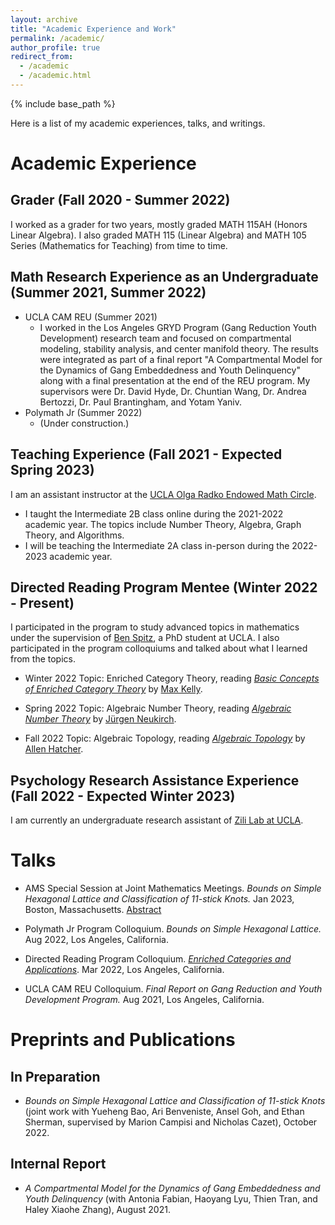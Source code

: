 ```yaml
---
layout: archive
title: "Academic Experience and Work"
permalink: /academic/
author_profile: true
redirect_from:
  - /academic
  - /academic.html
---
```


{% include base_path %}

Here is a list of my academic experiences, talks, and writings. 

Academic Experience
======

Grader (Fall 2020 - Summer 2022)
------
I worked as a grader for two years, mostly graded MATH 115AH (Honors Linear Algebra). I also graded MATH 115 (Linear Algebra) and MATH 105 Series (Mathematics for Teaching) from time to time. 

Math Research Experience as an Undergraduate (Summer 2021, Summer 2022)
------
* UCLA CAM REU (Summer 2021)
  * I worked in the Los Angeles GRYD Program (Gang Reduction Youth Development) research team and focused on compartmental modeling, stability analysis, and center manifold theory. The results were integrated as part of a final report "A Compartmental Model for the Dynamics of Gang Embeddedness and Youth Delinquency" along with a final presentation at the end of the REU program. My supervisors were Dr. David Hyde, Dr. Chuntian Wang, Dr. Andrea Bertozzi, Dr. Paul Brantingham, and Yotam Yaniv.
* Polymath Jr (Summer 2022)
  * (Under construction.)

Teaching Experience (Fall 2021 - Expected Spring 2023)
------
I am an assistant instructor at the [UCLA Olga Radko Endowed Math Circle](https://circles.math.ucla.edu/circles/). 
* I taught the Intermediate 2B class online during the 2021-2022 academic year. The topics include Number Theory, Algebra, Graph Theory, and Algorithms.
* I will be teaching the Intermediate 2A class in-person during the 2022-2023 academic year. 


Directed Reading Program Mentee (Winter 2022 - Present)
------
I participated in the program to study advanced topics in mathematics under the supervision of [Ben Spitz](https://www.math.ucla.edu/~benspitz/), a PhD student at UCLA. I also participated in the program colloquiums and talked about what I learned from the topics.

* Winter 2022 Topic: Enriched Category Theory, reading [_Basic Concepts of Enriched Category Theory_](http://www.tac.mta.ca/tac/reprints/articles/10/tr10.pdf) by [Max Kelly](https://en.wikipedia.org/wiki/Max_Kelly). 

* Spring 2022 Topic: Algebraic Number Theory, reading [_Algebraic Number Theory_](http://www.math.toronto.edu/~ila/Neukirch_Algebraic_number_theory.pdf) by [Jürgen Neukirch](https://en.wikipedia.org/wiki/J%C3%BCrgen_Neukirch). 

* Fall 2022 Topic: Algebraic Topology, reading [_Algebraic Topology_](https://pi.math.cornell.edu/~hatcher/AT/ATpage.html) by [Allen Hatcher](https://en.wikipedia.org/wiki/Allen_Hatcher). 

Psychology Research Assistance Experience (Fall 2022 - Expected Winter 2023)
------
I am currently an undergraduate research assistant of [Zili Lab at UCLA](https://zililab.psych.ucla.edu/). 

Talks
======
* AMS Special Session at Joint Mathematics Meetings. _Bounds on Simple Hexagonal Lattice and Classification of $11$-stick Knots._ Jan 2023, Boston, Massachusetts. [Abstract](https://meetings.ams.org/math/jmm2023/meetingapp.cgi/Paper/17903)

* Polymath Jr Program Colloquium. _Bounds on Simple Hexagonal Lattice._ Aug 2022, Los Angeles, California.

* Directed Reading Program Colloquium. <a href = "../files/Presentation_on_Enriched_Category.pdf">_Enriched Categories and Applications_</a>. Mar 2022, Los Angeles, California.

* UCLA CAM REU Colloquium. _Final Report on Gang Reduction and Youth Development Program._ Aug 2021, Los Angeles, California.

Preprints and Publications
======

In Preparation
------
* _Bounds on Simple Hexagonal Lattice and Classification of $11$-stick Knots_ (joint work with Yueheng Bao, Ari Benveniste, Ansel Goh, and Ethan Sherman, supervised by Marion Campisi and Nicholas Cazet), October 2022. 

Internal Report
------
* _A Compartmental Model for the Dynamics of Gang Embeddedness and Youth Delinquency_ (with Antonia Fabian, Haoyang Lyu, Thien Tran, and Haley Xiaohe Zhang), August 2021.
